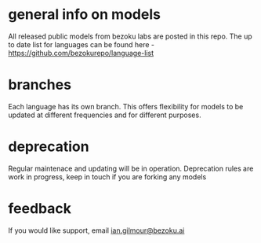 # general info on models
All released public models from bezoku labs are posted in this repo. The up to date list for languages can be found here - https://github.com/bezokurepo/language-list
# branches
Each language has its own branch. This offers flexibility for models to be updated at different frequencies and for different purposes.
# deprecation
Regular maintenace and updating will be in operation. Deprecation rules are work in progress, keep in touch if you are forking any models
# feedback
If you would like support, email ian.gilmour@bezoku.ai
